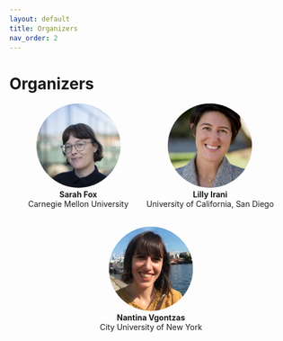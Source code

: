 ```yaml
---
layout: default
title: Organizers
nav_order: 2
---
```


# Organizers

<div style="display: flex; flex-wrap: wrap; gap: 2rem; justify-content: center; align-items: center;">

  <div style="text-align: center;">
    <img src="/assets/images/sarah.jpg" alt="Sarah Fox" style="width: 150px; height: 150px; object-fit: cover; border-radius: 50%;"><br>
    <strong>Sarah Fox</strong><br>
    Carnegie Mellon University
  </div>

  <div style="text-align: center;">
    <img src="/assets/images/lilly.jpg" alt="Lilly Irani" style="width: 150px; height: 150px; object-fit: cover; border-radius: 50%;"><br>
    <strong>Lilly Irani</strong><br>
    University of California, San Diego
  </div>

  <div style="text-align: center;">
    <img src="/assets/images/nantina.jpg" alt="Nantina Vgontzas" style="width: 150px; height: 150px; object-fit: cover; border-radius: 50%;"><br>
    <strong>Nantina Vgontzas</strong><br>
    City University of New York
  </div>

</div>

